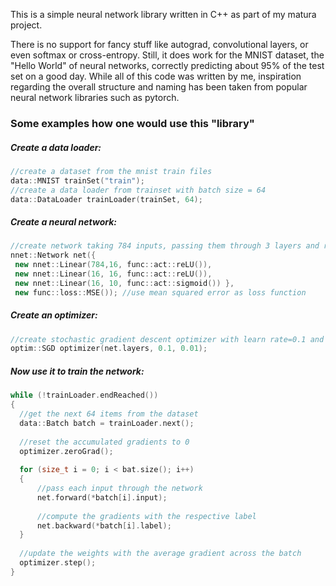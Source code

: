 This is a simple neural network library written in C++ as part of my matura project.

There is no support for fancy stuff like autograd, convolutional layers, or even softmax or cross-entropy. Still, it does work for the MNIST dataset, the "Hello World" of neural networks, correctly predicting about 95% of the test set on a good day.
While all of this code was written by me, inspiration regarding the overall structure and naming has been taken from popular neural network libraries such as pytorch.

### Some examples how one would use this "library"<br/>
##### Create a data loader:
```cpp
//create a dataset from the mnist train files
data::MNIST trainSet("train");
//create a data loader from trainset with batch size = 64
data::DataLoader trainLoader(trainSet, 64);
```

##### Create a neural network:
```cpp
//create network taking 784 inputs, passing them through 3 layers and returning 10 outputs
nnet::Network net({ 
 new nnet::Linear(784,16, func::act::reLU()),
 new nnet::Linear(16, 16, func::act::reLU()),
 new nnet::Linear(16, 10, func::act::sigmoid()) },
 new func::loss::MSE()); //use mean squared error as loss function
```

##### Create an optimizer:
```cpp
//create stochastic gradient descent optimizer with learn rate=0.1 and learn rate decay speed=0.001
optim::SGD optimizer(net.layers, 0.1, 0.01);
```

##### Now use it to train the network:
```cpp
while (!trainLoader.endReached()) 
{
  //get the next 64 items from the dataset
  data::Batch batch = trainLoader.next();
  
  //reset the accumulated gradients to 0
  optimizer.zeroGrad();
  
  for (size_t i = 0; i < bat.size(); i++) 
  {
      //pass each input through the network
      net.forward(*batch[i].input);
      
      //compute the gradients with the respective label
      net.backward(*batch[i].label);
  }
  
  //update the weights with the average gradient across the batch
  optimizer.step();
}
```

